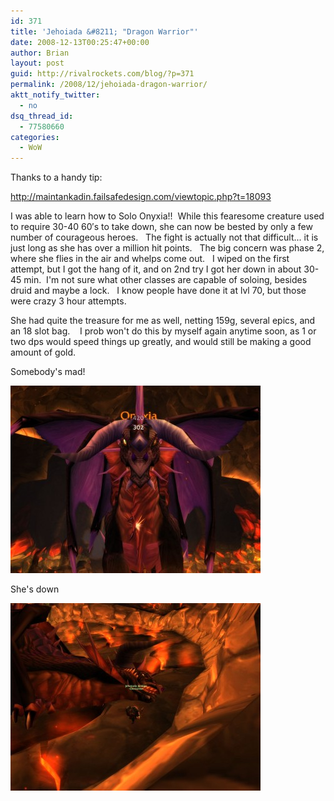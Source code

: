 ```yaml
---
id: 371
title: 'Jehoiada &#8211; "Dragon Warrior"'
date: 2008-12-13T00:25:47+00:00
author: Brian
layout: post
guid: http://rivalrockets.com/blog/?p=371
permalink: /2008/12/jehoiada-dragon-warrior/
aktt_notify_twitter:
  - no
dsq_thread_id:
  - 77580660
categories:
  - WoW
---
```

Thanks to a handy tip:

<http://maintankadin.failsafedesign.com/viewtopic.php?t=18093>

I was able to learn how to Solo Onyxia!!  While this fearesome <sic> creature used to require 30-40 60&#8242;s to take down, she can now be bested by only a few number of courageous <sic> heroes.   The fight is actually not that difficult... it is just long as she has over a million hit points.   The big concern was phase 2, where she flies in the air and whelps come out.   I wiped on the first attempt, but I got the hang of it, and on 2nd try I got her down in about 30-45 min.  I'm not sure what other classes are capable of soloing, besides druid and maybe a lock.   I know people have done it at lvl 70, but those were crazy 3 hour attempts.

She had quite the treasure for me as well, netting 159g, several epics, and an 18 slot bag.    I prob won't do this by myself again anytime soon, as 1 or two dps would speed things up greatly, and would still be making a good amount of gold.

Somebody's mad!

[<img class="alignnone size-medium wp-image-373" src="/content/2008/12/wowscrnshot_121108_232811-400x300.jpg" alt="" width="400" height="300" />](/content/2008/12/wowscrnshot_121108_232811.jpg)

She's down

[<img class="alignnone size-medium wp-image-372" src="/content/2008/12/wowscrnshot_121208_001652-400x300.jpg" alt="" width="400" height="300" />](/content/2008/12/wowscrnshot_121208_001652.jpg)